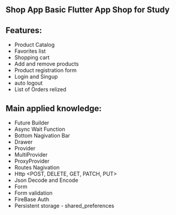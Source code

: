 ## Shop App Basic Flutter App Shop for Study


## Features:

- Product Catalog
- Favorites list
- Shopping cart
- Add and remove products
- Product registration form
- Login and Singup
- auto logout
- List of Orders relized

## Main applied knowledge:

- Future Builder
- Async Wait Function
- Bottom Nagivation Bar
- Drawer
- Provider
- MultiProvider
- ProxyProvider
- Routes Nagivation
- Http <POST, DELETE, GET, PATCH, PUT>
- Json Decode and Encode
- Form 
- Form validation
- FireBase Auth
- Persistent storage - shared_preferences
